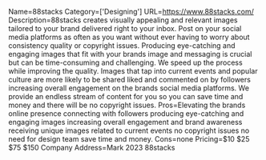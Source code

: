 Name=88stacks
Category=['Designing']
URL=https://www.88stacks.com/
Description=88stacks creates visually appealing and relevant images tailored to your brand delivered right to your inbox. Post on your social media platforms as often as you want without ever having to worry about consistency quality or copyright issues. Producing eye-catching and engaging images that fit with your brands image and messaging is crucial but can be time-consuming and challenging. We speed up the process while improving the quality. Images that tap into current events and popular culture are more likely to be shared liked and commented on by followers increasing overall engagement on the brands social media platforms. We provide an endless stream of content for you so you can save time and money and there will be no copyright issues.
Pros=Elevating the brands online presence connecting with followers producing eye-catching and engaging images increasing overall engagement and brand awareness receiving unique images related to current events no copyright issues no need for design team save time and money.
Cons=none
Pricing=$10 $25 $75 $150
Company Address=Mark 2023 88stacks

